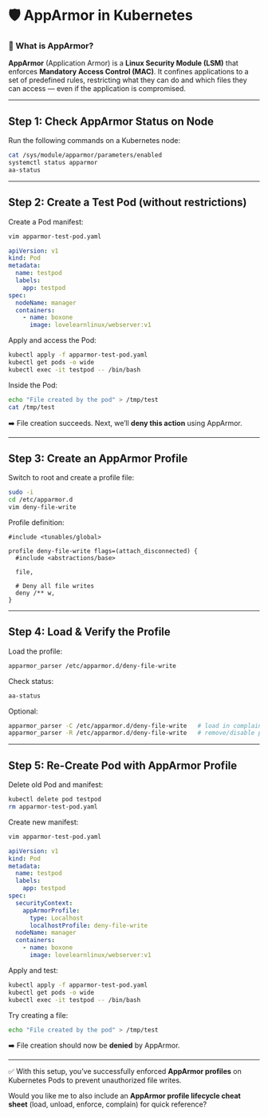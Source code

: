 
# 🛡️ AppArmor in Kubernetes

### 🔹 What is AppArmor?

**AppArmor** (Application Armor) is a **Linux Security Module (LSM)** that enforces **Mandatory Access Control (MAC)**.
It confines applications to a set of predefined rules, restricting what they can do and which files they can access — even if the application is compromised.

---

## Step 1: Check AppArmor Status on Node

Run the following commands on a Kubernetes node:

```bash
cat /sys/module/apparmor/parameters/enabled
systemctl status apparmor
aa-status
```

---

## Step 2: Create a Test Pod (without restrictions)

Create a Pod manifest:

```bash
vim apparmor-test-pod.yaml
```

```yaml
apiVersion: v1
kind: Pod
metadata:
  name: testpod
  labels:
    app: testpod
spec:
  nodeName: manager
  containers:
    - name: boxone
      image: lovelearnlinux/webserver:v1
```

Apply and access the Pod:

```bash
kubectl apply -f apparmor-test-pod.yaml
kubectl get pods -o wide
kubectl exec -it testpod -- /bin/bash
```

Inside the Pod:

```bash
echo "File created by the pod" > /tmp/test
cat /tmp/test
```

➡️ File creation succeeds. Next, we’ll **deny this action** using AppArmor.

---

## Step 3: Create an AppArmor Profile

Switch to root and create a profile file:

```bash
sudo -i
cd /etc/apparmor.d
vim deny-file-write
```

Profile definition:

```apparmor
#include <tunables/global>

profile deny-file-write flags=(attach_disconnected) {
  #include <abstractions/base>

  file,

  # Deny all file writes
  deny /** w,
}
```

---

## Step 4: Load & Verify the Profile

Load the profile:

```bash
apparmor_parser /etc/apparmor.d/deny-file-write
```

Check status:

```bash
aa-status
```

Optional:

```bash
apparmor_parser -C /etc/apparmor.d/deny-file-write   # load in complain mode
apparmor_parser -R /etc/apparmor.d/deny-file-write   # remove/disable profile
```

---

## Step 5: Re-Create Pod with AppArmor Profile

Delete old Pod and manifest:

```bash
kubectl delete pod testpod
rm apparmor-test-pod.yaml
```

Create new manifest:

```bash
vim apparmor-test-pod.yaml
```

```yaml
apiVersion: v1
kind: Pod
metadata:
  name: testpod
  labels:
    app: testpod
spec:
  securityContext:
    appArmorProfile:
      type: Localhost
      localhostProfile: deny-file-write
  nodeName: manager
  containers:
    - name: boxone
      image: lovelearnlinux/webserver:v1
```

Apply and test:

```bash
kubectl apply -f apparmor-test-pod.yaml
kubectl get pods -o wide
kubectl exec -it testpod -- /bin/bash
```

Try creating a file:

```bash
echo "File created by the pod" > /tmp/test
```

➡️ File creation should now be **denied** by AppArmor.

---

✅ With this setup, you’ve successfully enforced **AppArmor profiles** on Kubernetes Pods to prevent unauthorized file writes.



Would you like me to also include an **AppArmor profile lifecycle cheat sheet** (load, unload, enforce, complain) for quick reference?
